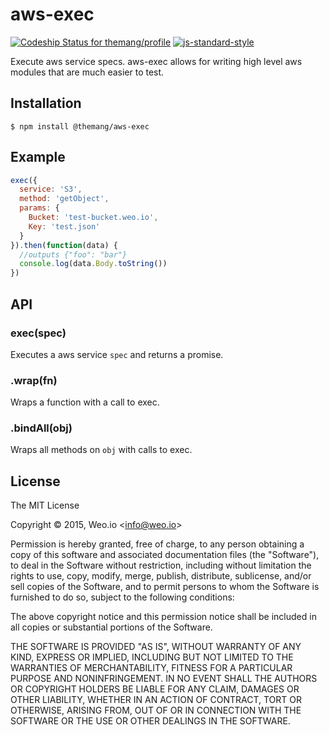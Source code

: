 
# aws-exec

[ ![Codeship Status for themang/profile](https://img.shields.io/codeship/b4ba85f0-2c42-0133-69fc-4a598cb5a07e/master.svg)](https://codeship.com/projects/98520) [![js-standard-style](https://img.shields.io/badge/code%20style-standard-brightgreen.svg?style=flat)](https://github.com/feross/standard)

Execute aws service specs. aws-exec allows for writing high level aws modules that are much easier to test.

## Installation

    $ npm install @themang/aws-exec

## Example

```js
exec({
  service: 'S3',
  method: 'getObject',
  params: {
    Bucket: 'test-bucket.weo.io',
    Key: 'test.json'
  }
}).then(function(data) {
  //outputs {"foo": "bar"}
  console.log(data.Body.toString())
})
```

## API

### exec(spec)

Executes a aws service `spec` and returns a promise.

### .wrap(fn)

Wraps a function with a call to exec.

### .bindAll(obj)

Wraps all methods on `obj` with calls to exec.

## License

The MIT License

Copyright &copy; 2015, Weo.io &lt;info@weo.io&gt;

Permission is hereby granted, free of charge, to any person obtaining a copy of this software and associated documentation files (the "Software"), to deal in the Software without restriction, including without limitation the rights to use, copy, modify, merge, publish, distribute, sublicense, and/or sell copies of the Software, and to permit persons to whom the Software is furnished to do so, subject to the following conditions:

The above copyright notice and this permission notice shall be included in all copies or substantial portions of the Software.

THE SOFTWARE IS PROVIDED "AS IS", WITHOUT WARRANTY OF ANY KIND, EXPRESS OR IMPLIED, INCLUDING BUT NOT LIMITED TO THE WARRANTIES OF MERCHANTABILITY, FITNESS FOR A PARTICULAR PURPOSE AND NONINFRINGEMENT. IN NO EVENT SHALL THE AUTHORS OR COPYRIGHT HOLDERS BE LIABLE FOR ANY CLAIM, DAMAGES OR OTHER LIABILITY, WHETHER IN AN ACTION OF CONTRACT, TORT OR OTHERWISE, ARISING FROM, OUT OF OR IN CONNECTION WITH THE SOFTWARE OR THE USE OR OTHER DEALINGS IN THE SOFTWARE.
